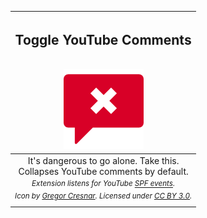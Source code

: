 |<h2>Toggle YouTube Comments</h2><br>![](icons/128.png)|
|:---:|
|It's dangerous to go alone. Take this.<br>Collapses YouTube comments by default.|
|_<sup>Extension listens for YouTube [SPF events].</sup><br><sup>Icon by [Gregor Cresnar]. Licensed under [CC BY 3.0].</sup>_|


[SPF events]: https://youtube.github.io/spfjs/documentation/events/
[Gregor Cresnar]: http://www.flaticon.com/authors/gregor-cresnar
[CC BY 3.0]: http://creativecommons.org/licenses/by/3.0/ "Creative Commons Attribution 3.0 Unported"
